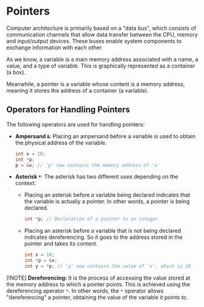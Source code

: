 # Pointers

Computer architecture is primarily based on a "data bus", which consists of communication channels that allow data transfer between the CPU, memory and input/output devices. These buses enable system components to exchange information with each other.

As we know, a variable is a main memory address associated with a name, a value, and a type of variable. This is graphically represented as a container (a box).

Meanwhile, a pointer is a variable whose content is a memory address, meaning it stores the address of a container (a variable).

## Operators for Handling Pointers

The following operators are used for handling pointers:

- **Ampersand `&`**: Placing an ampersand before a variable is used to obtain the physical address of the variable.

    ```cpp
    int x = 10;
    int *p;
    p = &x; // 'p' now contains the memory address of 'x'
    ```
- **Asterisk `*`**: The asterisk has two different uses depending on the context:
    - Placing an asterisk before a variable being declared indicates that the variable is actually a pointer. In other words, a pointer is being declared.

        ```cpp
        int *p; // Declaration of a pointer to an integer
        ```

    - Placing an asterisk before a variable that is not being declared indicates dereferencing. So it goes to the address stored in the pointer and takes its content.

        ```cpp
        int x = 10;
        int *p = &x;
        int y = *p; // 'y' now contains the value of 'x', which is 10
        ```



[!NOTE]
**Dereferencing:** It is the process of accessing the value stored at the memory address to which a pointer points. This is achieved using the dereferencing aperator `*`. In other words, the `*` operator allows "dereferencing" a pointer, obtaining the value of the variable it points to.